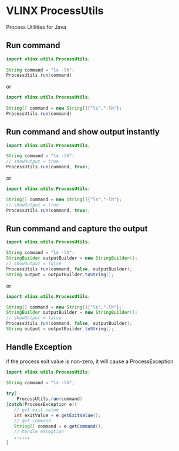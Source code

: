 # VLINX ProcessUtils

Process Utilities for Java

## Run command

```java
import vlinx.utils.ProcessUtils; 
 
String command = "ls -lh";
ProcessUtils.run(command)
```
or
```java
import vlinx.utils.ProcessUtils; 
 
String[] command = new String[]{"ls","-lh"};
ProcessUtils.run(command)
```


## Run command and show output instantly

```java
import vlinx.utils.ProcessUtils; 

String command = "ls -lh";
// showOutput = true
ProcessUtils.run(command, true);
```
or
```java
import vlinx.utils.ProcessUtils; 

String[] command = new String[]{"ls","-lh"};
// showOutput = true
ProcessUtils.run(command, true);
```

## Run command and capture the output

```java
import vlinx.utils.ProcessUtils; 

String command = "ls -lh";
StringBuilder outputBuilder = new StringBuilder();
// showOutput = false
ProcessUtils.run(command, false, outputBuilder);
String output = outputBuilder.toString();
```
or
```java
import vlinx.utils.ProcessUtils; 

String[] command = new String[]{"ls","-lh"};
StringBuilder outputBuilder = new StringBuilder();
// showOutput = false
ProcessUtils.run(command, false, outputBuilder);
String output = outputBuilder.toString();
```
## Handle Exception

if the process exit value is non-zero, it will cause a ProcessException

```java
import vlinx.utils.ProcessUtils; 
 
String command = "ls -lh";

try{
    ProcessUtils.run(command)
}catch(ProcessException e){
   // get exit value
   int exitValue = e.getExitValue();
   // get command
   String[] command = e.getCommand();
   // handle exception
   ......
}

```

